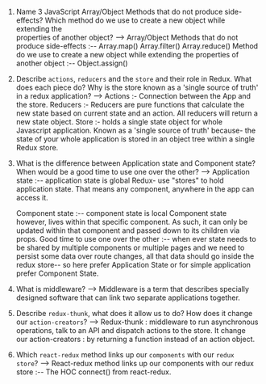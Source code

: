 1.  Name 3 JavaScript Array/Object Methods that do not produce side-effects? Which method do we use to create a new object while extending the      
    properties of another object?
--> Array/Object Methods that do not produce side-effects :--
	    Array.map()
	    Array.filter()
	    Array.reduce()
    Method do we use to create a new object while extending the properties of another object :--
	    Object.assign()

1.  Describe `actions`, `reducers` and the `store` and their role in Redux. What does each piece do? Why is the store known as a 'single source of 
    truth' in a redux application?
--> Actions :- Connection between the App and the store. 
    Reducers :- Reducers are pure functions that calculate the new state based on current state and an action. All reducers will return a new state              object.
    Store :- holds a single state object for whole Javascript application.
    Known as a 'single source of truth' because- the state of your whole application is stored in an object tree within a single Redux store. 

1.  What is the difference between Application state and Component state? When would be a good time to use one over the other?
--> Application state  :--
            application state is global
            Redux- use "stores" to hold application state. That means any component, anywhere in the app can access it.

    Component state :--
            component state is local
            Component state however, lives within that specific component. As such, it can only be updated within that component and passed down to its children via props.
    Good time to use one over the other :--
            when ever state needs to be shared by multiple components or multiple pages and we need to persist some data over route changes, all that data should go inside the redux store-- so here prefer Application State or for simple application prefer Component State.

1.  What is middleware?
--> Middleware is a term that describes specially designed software that can link two separate applications together.

1.  Describe `redux-thunk`, what does it allow us to do? How does it change our `action-creators`?
--> Redux-thunk : middleware to run asynchronous operations, talk to an API and dispatch actions to the store. 
    It change our action-creators : by  returning a function instead of an action object. 

1.  Which `react-redux` method links up our `components` with our `redux store`?
--> React-redux method links up our components with our redux store :--
        The HOC connect() from react-redux. 
